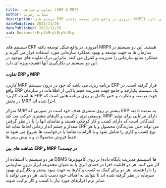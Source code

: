 ```yaml
---
title:  تفاوت و شباهت (ERP & MRP)
author: سمانه رشوند  
description: سیستم های ERP امروزی در واقع شکل توسعه یافته MRPII هستند. بنابراین درک تفاوت های موجود در این دو سیستم در بکارگیری آنها اهمیت ویژه ای دارد.
dateModified: 2022/11/26 
datePublished: 2022/11/26
uid: Business\ErpVsMrp\ErpVsMrp
---
```


سیستم های ERP امروزی در واقع شکل توسعه یافته MRPII هستند. این دو سیستم در سازمان ‌ها به جهت توسعه و بهبود عملکرد سازمانی مورد استفاده قرار می ‌گیرند و عملکرد منابع سازمانی را مدیریت و کنترل می ‌کنند. بنابراین درک تفاوت های موجود در این دو سیستم در بکارگیری آنها اهمیت ویژه ای دارد.

#### تفاوت ERP و MRP

کاربرد MRP برنامه ریزی می باشد که خود در درون سیستم ERP قرار گرفته است. در واقع ERP یک سیستم یکپارچه و جامع جهت مدیریت حجم بالایی از اطلاعات در سازمان ها است. کاربرد ERP جهت توسعه و نظارت و حتی تکامل بر روی برنامه هایی است که در بخش MRP اجرا شده اند.

تمرکز MRP بیشتر بر روی مشتری هدف خود است در صورتی که ERP به سمت دامنه وسیعی تری از کسب و کارهای مشتری حرکت می‌ کند. MRP دارای مزایایی برای تولید کنندگانی است که دارای کسب و کار کوچکی هستند و تقاضای انها را با در نظر گرفتن مقدار و چشم انداز زمانی لحاظ نماید اما ERP می تواند حتی سازندگان محصول و یا هر نوع کسب و کاری را شامل شود و با الزامات تقاضا یا درخواست ها شروع می شود نه فقط فروش محصولات و یا پیش بینی ها.


#### شباهت های بین ERP و MRP در چیست؟

هر دو سیستم با استفاده از DBMS ها (سیستم مدیریت پایگاه داده) بر روی کامپیوترها کار می‌ کنند. هر دو قابلیت اجرا در فضای ابری یا به عنوان مجموعه ابزار درون ‌سازمانی را دارا هستند. هر دو برای کمک به کسب و کارها به جهت سود بیشتر و بکارگیری بهبود سرمایه در نظر گرفته شده اند تا بتوانند به اهداف خود دست یابند. هر دو می توانند با سایر نرم افزارهای مورد نیاز با کسب و کار ترکیب شوند.
